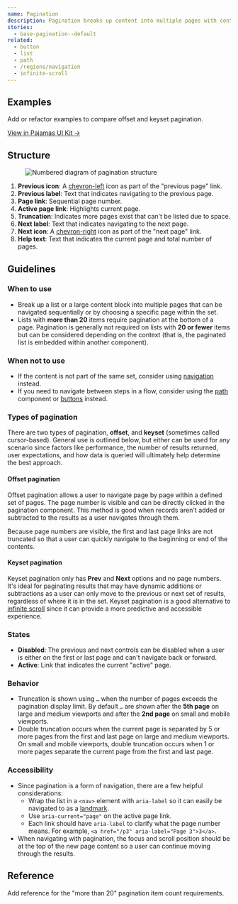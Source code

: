 ```yaml
---
name: Pagination
description: Pagination breaks up content into multiple pages with controls for navigating those pages.
stories:
  - base-pagination--default
related:
  - button
  - list
  - path
  - /regions/navigation
  - infinite-scroll
---
```


## Examples

<story-viewer story-name="base-pagination--default" title="Default pagination"></story-viewer>

<story-viewer story-name="base-pagination--default" title="Truncated on both sides" :args-initial-page="10"></story-viewer>

<story-viewer story-name="base-pagination--compact" title="Compact pagination"></story-viewer>

<todo>Add or refactor examples to compare offset and keyset pagination.</todo>

[View in Pajamas UI Kit →](https://www.figma.com/file/qEddyqCrI7kPSBjGmwkZzQ/Component-library?node-id=425%3A130)

## Structure

<figure class="figure" role="figure" aria-label="Pagination structure">
  <img class="figure-img" src="/img/pagination-structure.svg" alt="Numbered diagram of pagination structure" role="img" />
</figure>

1. **Previous icon**: A [chevron-left](https://gitlab-org.gitlab.io/gitlab-svgs/?q=~chevron-left) icon as part of the "previous page" link.
1. **Previous label**: Text that indicates navigating to the previous page.
1. **Page link**: Sequential page number.
1. **Active page link**: Highlights current page.
1. **Truncation**: Indicates more pages exist that can't be listed due to space.
1. **Next label**: Text that indicates navigating to the next page.
1. **Next icon**: A [chevron-right](https://gitlab-org.gitlab.io/gitlab-svgs/?q=~chevron-right) icon as part of the "next page" link.
1. **Help text**: Text that indicates the current page and total number of pages.

## Guidelines

### When to use

- Break up a list or a large content block into multiple pages that can be navigated sequentially or by choosing a specific page within the set.
- Lists with **more than 20** items require pagination at the bottom of a page. Pagination is generally not required on lists with **20 or fewer** items but can be considered depending on the context (that is, the paginated list is embedded within another component).

### When not to use

- If the content is not part of the same set, consider using [navigation](/regions/navigation) instead.
- If you need to navigate between steps in a flow, consider using the [path](/components/path) component or [buttons](/components/button) instead.

### Types of pagination

There are two types of pagination, **offset**, and **keyset** (sometimes called cursor-based). General use is outlined below, but either can be used for any scenario since factors like performance, the number of results returned, user expectations, and how data is queried will ultimately help determine the best approach.

#### Offset pagination

Offset pagination allows a user to navigate page by page within a defined set of pages. The page number is visible and can be directly clicked in the pagination component. This method is good when records aren't added or subtracted to the results as a user navigates through them.

Because page numbers are visible, the first and last page links are not truncated so that a user can quickly navigate to the beginning or end of the contents.

#### Keyset pagination

Keyset pagination only has **Prev** and **Next** options and no page numbers. It's ideal for paginating results that may have dynamic additions or subtractions as a user can only move to the previous or next set of results, regardless of where it is in the set. Keyset pagination is a good alternative to [infinite scroll](/components/infinite-scroll) since it can provide a more predictive and accessible experience.

### States

- **Disabled**: The previous and next controls can be disabled when a user is either on the first or last page and can't navigate back or forward.
- **Active**: Link that indicates the current "active" page.

### Behavior

- Truncation is shown using `…` when the number of pages exceeds the pagination display limit. By default `…` are shown after the **5th page** on large and medium viewports and after the **2nd page** on small and mobile viewports.
- Double truncation occurs when the current page is separated by 5 or more pages from the first and last page on large and medium viewports. On small and mobile viewports, double truncation occurs when 1 or more pages separate the current page from the first and last page.

### Accessibility

- Since pagination is a form of navigation, there are a few helpful considerations:
  - Wrap the list in a `<nav>` element with `aria-label` so it can easily be navigated to as a [landmark](https://www.w3.org/TR/wai-aria-practices/examples/landmarks/navigation.html).
  - Use `aria-current="page"` on the active page link.
  - Each link should have `aria-label` to clarify what the page number means. For example, `<a href="/p3" aria-label="Page 3">3</a>`.
- When navigating with pagination, the focus and scroll position should be at the top of the new page content so a user can continue moving through the results.

## Reference

<todo>Add reference for the "more than 20" pagination item count requirements.</todo>
